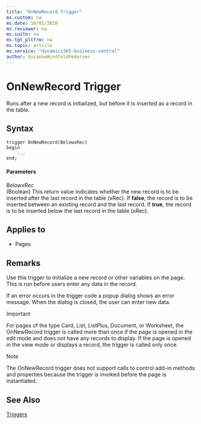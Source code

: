 ```yaml
---
title: "OnNewRecord Trigger"
ms.custom: na
ms.date: 10/01/2020
ms.reviewer: na
ms.suite: na
ms.tgt_pltfrm: na
ms.topic: article
ms.service: "dynamics365-business-central"
author: SusanneWindfeldPedersen
---
```


# OnNewRecord Trigger
Runs after a new record is initialized, but before it is inserted as a record in the table.  
  
## Syntax  
```  
trigger OnNewRecord(BelowxRec)
begin
    ...
end;
``` 
  
#### Parameters 
 *BelowxRec*  
 \(Boolean\) This return value indicates whether the new record is to be inserted after the last record in the table \(xRec\). If **false**, the record is to be inserted between an existing record and the last record. If **true**, the record is to be inserted below the last record in the table \(xRec\).  
  
## Applies to  
- Pages  
  
## Remarks  
 Use this trigger to initialize a new record or other variables on the page. This is run before users enter any data in the record.  
  
 If an error occurs in the trigger code a popup dialog shows an error message. When the dialog is closed, the user can enter new data.  

> [!IMPORTANT]  
> For pages of the type Card, List, ListPlus, Document, or Worksheet, the OnNewRecord trigger is called more than once if the page is opened in the edit mode and does not have any records to display. If the page is opened in the view mode or displays a record, the trigger is called only once.

> [!NOTE]  
>  The OnNewRecord trigger does not support calls to control add-in methods and properties because the trigger is invoked before the page is instantiated. <!-- For more information see, [Exposing Methods and Properties in a Windows Client Control Add-in](Exposing-Methods-and-Properties-in-a-Windows-Client-Control-Add-in.md).  -->
  
## See Also  
 [Triggers](devenv-triggers.md)